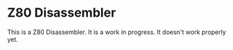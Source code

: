 Z80 Disassembler
================

This is a Z80 Disassembler. It is a work in progress. It doesn't
work properly yet.